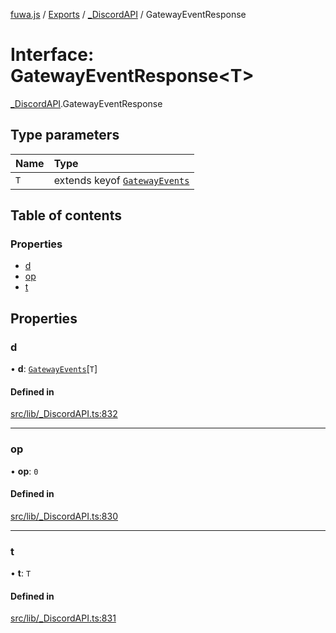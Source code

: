[fuwa.js](../README.md) / [Exports](../modules.md) / [_DiscordAPI](../modules/_DiscordAPI.md) / GatewayEventResponse

# Interface: GatewayEventResponse<T\>

[_DiscordAPI](../modules/_DiscordAPI.md).GatewayEventResponse

## Type parameters

| Name | Type |
| :------ | :------ |
| `T` | extends keyof [`GatewayEvents`](_DiscordAPI.GatewayEvents.md) |

## Table of contents

### Properties

- [d](_DiscordAPI.GatewayEventResponse.md#d)
- [op](_DiscordAPI.GatewayEventResponse.md#op)
- [t](_DiscordAPI.GatewayEventResponse.md#t)

## Properties

### d

• **d**: [`GatewayEvents`](_DiscordAPI.GatewayEvents.md)[`T`]

#### Defined in

[src/lib/_DiscordAPI.ts:832](https://github.com/Fuwajs/Fuwa.js/blob/60995b2/src/lib/_DiscordAPI.ts#L832)

___

### op

• **op**: ``0``

#### Defined in

[src/lib/_DiscordAPI.ts:830](https://github.com/Fuwajs/Fuwa.js/blob/60995b2/src/lib/_DiscordAPI.ts#L830)

___

### t

• **t**: `T`

#### Defined in

[src/lib/_DiscordAPI.ts:831](https://github.com/Fuwajs/Fuwa.js/blob/60995b2/src/lib/_DiscordAPI.ts#L831)
